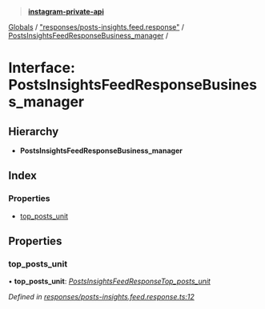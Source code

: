 > **[instagram-private-api](../README.md)**

[Globals](../README.md) / ["responses/posts-insights.feed.response"](../modules/_responses_posts_insights_feed_response_.md) / [PostsInsightsFeedResponseBusiness_manager](_responses_posts_insights_feed_response_.postsinsightsfeedresponsebusiness_manager.md) /

# Interface: PostsInsightsFeedResponseBusiness_manager

## Hierarchy

* **PostsInsightsFeedResponseBusiness_manager**

## Index

### Properties

* [top_posts_unit](_responses_posts_insights_feed_response_.postsinsightsfeedresponsebusiness_manager.md#top_posts_unit)

## Properties

###  top_posts_unit

• **top_posts_unit**: *[PostsInsightsFeedResponseTop_posts_unit](_responses_posts_insights_feed_response_.postsinsightsfeedresponsetop_posts_unit.md)*

*Defined in [responses/posts-insights.feed.response.ts:12](https://github.com/dilame/instagram-private-api/blob/173bc62/src/responses/posts-insights.feed.response.ts#L12)*